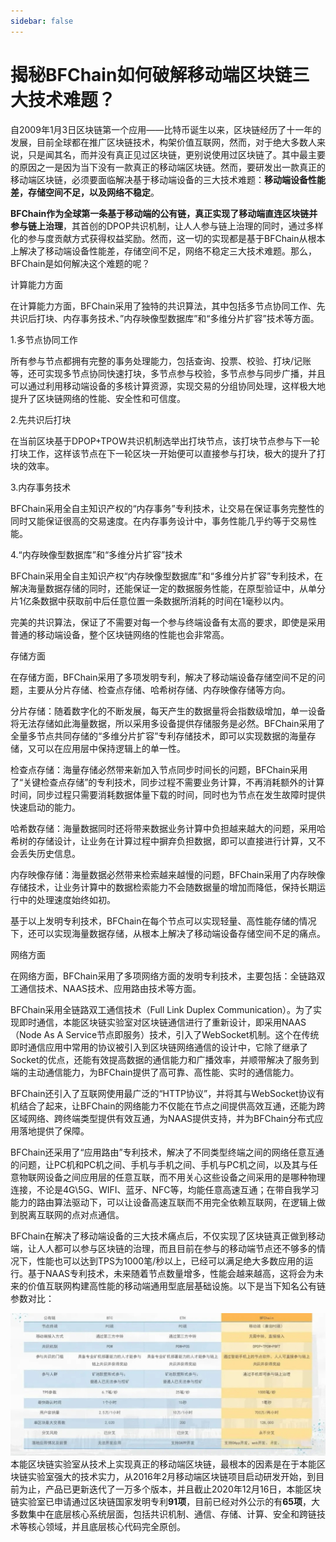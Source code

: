 ```yaml
---
sidebar: false
---
```


# 揭秘BFChain如何破解移动端区块链三大技术难题？

 自2009年1月3日区块链第一个应用——比特币诞生以来，区块链经历了十一年的发展，目前全球都在推广区块链技术，构架价值互联网，然而，对于绝大多数人来说，只是闻其名，而并没有真正见过区块链，更别说使用过区块链了。其中最主要的原因之一是因为当下没有一款真正的移动端区块链。然而，要研发出一款真正的移动端区块链，必须要面临解决基于移动端设备的三大技术难题：**移动端设备性能差，存储空间不足，以及网络不稳定**。

 **BFChain作为全球第一条基于移动端的公有链，真正实现了移动端直连区块链并参与链上治理**，其首创的DPOP共识机制，让人人参与链上治理的同时，通过多样化的参与度贡献方式获得权益奖励。然而，这一切的实现都是基于BFChain从根本上解决了移动端设备性能差，存储空间不足，网络不稳定三大技术难题。那么，BFChain是如何解决这个难题的呢？

计算能力方面

 在计算能力方面，BFChain采用了独特的共识算法，其中包括多节点协同工作、先共识后打块、内存事务技术、”内存映像型数据库”和“多维分片扩容”技术等方面。

 1.多节点协同工作

 所有参与节点都拥有完整的事务处理能力，包括查询、投票、校验、打块/记账等，还可实现多节点协同快速打块，多节点参与校验，多节点参与同步广播，并且可以通过利用移动端设备的多核计算资源，实现交易的分组协同处理，这样极大地提升了区块链网络的性能、安全性和可信度。

 2.先共识后打块

 在当前区块基于DPOP+TPOW共识机制选举出打块节点，该打块节点参与下一轮打块工作，这样该节点在下一轮区块一开始便可以直接参与打块，极大的提升了打块的效率。

 3.内存事务技术

 BFChain采用全自主知识产权的“内存事务”专利技术，让交易在保证事务完整性的同时又能保证很高的交易速度。在内存事务设计中，事务性能几乎约等于交易性能。

 4.“内存映像型数据库”和“多维分片扩容”技术

 BFChain采用全自主知识产权“内存映像型数据库”和“多维分片扩容”专利技术，在解决海量数据存储的同时，还能保证一定的数据服务性能，在原型验证中，从单分片1亿条数据中获取前中后任意位置一条数据所消耗的时间在1毫秒以内。

 完美的共识算法，保证了不需要对每一个参与终端设备有太高的要求，即使是采用普通的移动端设备，整个区块链网络的性能也会非常高。

存储方面

 在存储方面，BFChain采用了多项发明专利，解决了移动端设备存储空间不足的问题，主要从分片存储、检查点存储、哈希树存储、内存映像存储等方向。

 分片存储：随着数字化的不断发展，每天产生的数据量将会指数级增加，单一设备将无法存储如此海量数据，所以采用多设备提供存储服务是必然。BFChain采用了全量多节点共同存储的“多维分片扩容”专利存储技术，即可以实现数据的海量存储，又可以在应用层中保持逻辑上的单一性。

 检查点存储：海量存储必然带来新加入节点同步时间长的问题，BFChain采用了“关键检查点存储”的专利技术，同步过程不需要业务计算，不再消耗额外的计算时间，同步过程只需要消耗数据体量下载的时间，同时也为节点在发生故障时提供快速启动的能力。

 哈希数存储：海量数据同时还将带来数据业务计算中负担越来越大的问题，采用哈希树的存储设计，让业务在计算过程中摒弃负担数据，即可以直接进行计算，又不会丢失历史信息。

 内存映像存储：海量数据必然带来检索越来越慢的问题，BFChain采用了内存映像存储技术，让业务计算中的数据检索能力不会随数据量的增加而降低，保持长期运行中的处理速度始终如初。

 基于以上发明专利技术，BFChain在每个节点可以实现轻量、高性能存储的情况下，还可以实现海量数据存储，从根本上解决了移动端设备存储空间不足的痛点。

网络方面

 在网络方面，BFChain采用了多项网络方面的发明专利技术，主要包括：全链路双工通信技术、NAAS技术、应用路由技术等方面。

 BFChain采用全链路双工通信技术（Full Link Duplex Communication）。为了实现即时通信，本能区块链实验室对区块链通信进行了重新设计，即采用NAAS（Node As A Service节点即服务）技术，引入了WebSocket机制。这个在传统即时通信应用中常用的协议被引入到区块链网络通信的设计中，它除了继承了Socket的优点，还能有效提高数据的通信能力和广播效率，并顺带解决了服务到端的主动通信能力，为BFChain提供了高可靠、高性能、实时的通信能力。

 BFChain还引入了互联网使用最广泛的“HTTP协议”，并将其与WebSocket协议有机结合了起来，让BFChain的网络能力不仅能在节点之间提供高效互通，还能为跨区域网络、跨终端类型提供有效互通，为NAAS提供支持，并为BFChain分布式应用落地提供了保障。

 BFChain还采用了“应用路由”专利技术，解决了不同类型终端之间的网络任意互通的问题，让PC机和PC机之间、手机与手机之间、手机与PC机之间，以及其与任意物联网设备之间应用层的任意互联，而不用关心这些设备之间采用的是哪种物理连接，不论是4G\5G、WIFI、蓝牙、NFC等，均能任意高速互通；在带自我学习能力的路由算法驱动下，可以让设备高速互联而不用完全依赖互联网，在逻辑上做到脱离互联网的点对点通信。 

 BFChain在解决了移动端设备的三大技术痛点后，不仅实现了区块链真正做到移动端，让人人都可以参与区块链的治理，而且目前在参与的移动端节点还不够多的情况下，性能也可以达到TPS为1000笔/秒以上，已经可以满足绝大多数应用的运行。基于NAAS专利技术，未来随着节点数量增多，性能会越来越高，这将会为未来的价值互联网构建高性能的移动端通用型底层基础设施。以下是当下知名公有链参数对比：

![图片](image/06-01.jpg) 本能区块链实验室从技术上实现真正的移动端区块链，最根本的因素是在于本能区块链实验室强大的技术实力，从2016年2月移动端区块链项目启动研发开始，到目前为止，产品已更新迭代了一万多个版本，并且截止2020年12月16日，本能区块链实验室已申请通过区块链国家发明专利**91项**，目前已经对外公示的有**65项**，大多数集中在底层核心系统层面，包括共识机制、通信、存储、计算、安全和跨链技术等核心领域，并且底层核心代码完全原创。
